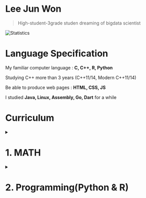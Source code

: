 # Lee Jun Won

> High-student-3grade studen dreaming of bigdata scientist

![Statistics](https://github-readme-stats.vercel.app/api?username=cpprhtn&show_icons=true)

# Language Specification

My familiar computer language : **C, C++, R, Python**

Studying C++ more than 3 years (C++11/14, Modern C++11/14)

Be able to produce web pages : **HTML, CSS, JS**

I studied **Java, Linux, Assembly, Go, Dart** for a while

# **Curriculum**
<details><summary><h1> 1. MATH </h1></summary>
<p>

- [Vector](https://www.mathsisfun.com/algebra/vectors.html)
- [Matrix](https://www.mathsisfun.com/algebra/matrix-introduction.html)
- [Calculus](https://www.mathsisfun.com/calculus/index.html)
- [Algebra](https://www.mathsisfun.com/algebra/index-college.html)
- [Data Probability and Statistics](https://www.mathsisfun.com/data/index.html)

</p>
</details>

<details><summary><h1> 2. Programming(Python & R) </h1></summary>
<p>

- R, Machine Learning, R graphics cookbook
  - e1071 (나이브베이즈)
  - nnet (다항 로지스틱 회귀분석, 신경망)
  - randomForest
  - party (decision tree)
  - neuralnet (신경망)
- Python
  - pands
  - numpy
  - TensorFlow
  - Keras
  <details><summary>XGBoost, LightGBM 부가 자료</summary>
  <p>

  - [XGBoost 관련 글](https://brunch.co.kr/@snobberys/137)
  - [LightGBM 번역 글](https://aldente0630.github.io/data-science/2018/06/29/highly-efficient-gbdt.html)
  - [XGBoost, LightGBM 파라미터 설명 글](https://sites.google.com/view/lauraepp/parameters)
  - [Introduction to Boosted Trees PPT](https://homes.cs.washington.edu/~tqchen/pdf/BoostedTree.pdf?fbclid=IwAR0gGntURg4U24l6Fit-DLpVNBb_BtgMjzlSg3NYdb8jI44JLHLH-0Zluis)
  - [CatBoost vs LightGBM vs XGBoost 비교 글](https://towardsdatascience.com/catboost-vs-light-gbm-vs-xgboost-5f93620723db)

  </p>
  </details>

<details><summary><h1> 3. Machine Learning and Artificial Intelligence(ML & AI) </h1></summary>
<p>

- [모두를 위한 머신러닝/딥러닝](https://hunkim.github.io/ml/)
  - [머신러닝과 딥러닝](http://www.edwith.org/others26)
    - 김성훈 교수님(지금은 네이버에 계신)의 '모두를 위한 딥러닝 강좌를 네이버의 edwith에서 제공하고 있음(유튜브로도 볼 수 있음)
    - 정말 쉽고 친절하게 이해하기 쉽도록 알려주셔서 딥러닝을 처음 시작하는 분들에게 강추하는 강의
  - [강화학습](http://www.edwith.org/others27)
    - 김성훈 교수님의 '모두를 위한 딥러닝 강좌' 중 강화학습 부분
- [KAIST 응용인공지능연구실의 공개 강의 자료](https://www.youtube.com/channel/UC9caTTXVw19PtY07es58NDg)
  - 카이스트 문일철 교수님의 강의
    - [인공지능 및 기계학습 개론 1](http://www.edwith.org/machinelearning1_17) from edwith
    - [인공지능 및 기계학습 개론 2](http://www.edwith.org/machinelearning2__17) from edwith
      - 카이스트 문일철 교수님의 강의로 1, 2로 나누어져 있으며 기본적인 머신러닝 알고리즘부터 신경망의 기초가 되는 알고리즘까지 기초를 익힐 수 있음
      - 수학이 많이 나오지는 않지만 확률과 통계, 미적분 등을 알아야 배울 수 있으며, 한번에 이해하기에는 난이도가 있는 강의

</p>
</details>

<details><summary><h1> 4. Bigdata </h1></summary>
<p>

- Hadoop
- MapReduce
- SPARK
- Hbase
- Hive

</p>
</details>

# My Programming Timeline
- **Elementary school 5, 6 grade**

  - [Study C](https://github.com/cpprhtn/Learning_C)
    - Theory & Grammar
    - Data structure


  - [동래교육청 정보영재](https://github.com/cpprhtn/Informational_Education_Institute_for_Gifted)
    - Basic Java
    - HTML
    - Robot Control
    - Computer theory
    - Adobe Flash



- **Middle school 1, 2, 3 grade**

  - [Study C++](https://github.com/cpprhtn/Cpp_BaekJoon)
    - Basic C++(11)
    - Modern C++(11/14)


  - Study Game Engine 3D
    - Unreal Blueprint (C++)
    - Unreal Script    (C++)
    - Unity Script     (C#)



- **High school 1, 2, 3 grade**

  - Arduino
  - IOT
  - AI

- **Community**

  - 카카오 오픈채팅
    - [C언어, C#, C++, 게임 엔진](https://open.kakao.com/o/ghFjlzr) 방장
    - [자바,안드로이드](https://open.kakao.com/o/goAvtbOb) 부방장
    - [파이썬,R](https://open.kakao.com/o/gWvnqvF) 부방장
    - [Html, Css, Js](https://open.kakao.com/o/gm2yL8kb) 부방장
    - [조립, 견적, pc문제](https://open.kakao.com/o/gEI0jymb) 부방장
  - [네이버카페(언어통합)](https://cafe.naver.com/codecat)

# Coding Site (My profile)
> Dacon (Using Python)
https://dacon.io/myprofile/404506/overview/

> Kaggle ()
https://www.kaggle.com/cpprhtn

> BaekJoon (Using C++)
https://www.acmicpc.net/user/xkzl9830

> Codeup (Using C)
https://codeup.kr/userinfo.php?user=cpprhtn
